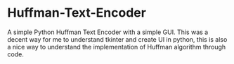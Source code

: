 # Huffman-Text-Encoder
A simple Python Huffman Text Encoder with a simple GUI. This was a decent way for me to understand tkinter and create UI in python, this is also a nice way to understand the implementation of Huffman algorithm through code.
